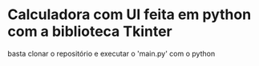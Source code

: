 # Calculadora com UI feita em python com a biblioteca Tkinter

basta clonar o repositório e executar o 'main.py' com o python
